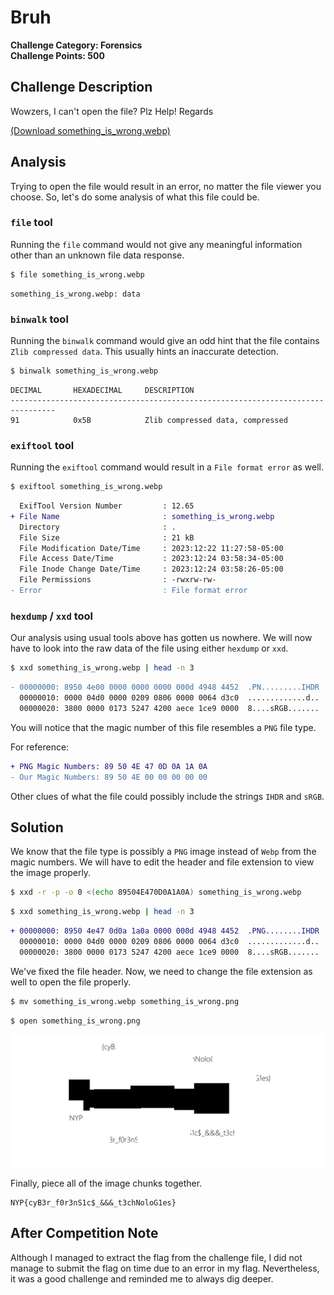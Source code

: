# Bruh

**Challenge Category: Forensics** <br />
**Challenge Points: 500**

## Challenge Description

Wowzers, I can't open the file? Plz Help! Regards

[(Download something_is_wrong.webp)](../.files/forensics_bruh.webp)

## Analysis

Trying to open the file would result in an error, no matter the file viewer you choose. So, let's do some analysis of what this file could be.

### `file` tool

Running the `file` command would not give any meaningful information other than an unknown file data response.

```sh
$ file something_is_wrong.webp
```

```
something_is_wrong.webp: data
```

### `binwalk` tool

Running the `binwalk` command would give an odd hint that the file contains `Zlib compressed data`. This usually hints an inaccurate detection.

```sh
$ binwalk something_is_wrong.webp
```

```
DECIMAL       HEXADECIMAL     DESCRIPTION
--------------------------------------------------------------------------------
91            0x5B            Zlib compressed data, compressed
```

### `exiftool` tool

Running the `exiftool` command would result in a `File format error` as well.

```sh
$ exiftool something_is_wrong.webp
```

```diff
  ExifTool Version Number         : 12.65
+ File Name                       : something_is_wrong.webp
  Directory                       : .
  File Size                       : 21 kB
  File Modification Date/Time     : 2023:12:22 11:27:58-05:00
  File Access Date/Time           : 2023:12:24 03:58:34-05:00
  File Inode Change Date/Time     : 2023:12:24 03:58:26-05:00
  File Permissions                : -rwxrw-rw-
- Error                           : File format error
```

### `hexdump` / `xxd` tool

Our analysis using usual tools above has gotten us nowhere. We will now have to look into the raw data of the file using either `hexdump` or `xxd`.

```sh
$ xxd something_is_wrong.webp | head -n 3
```

```diff
- 00000000: 8950 4e00 0000 0000 0000 000d 4948 4452  .PN.........IHDR
  00000010: 0000 04d0 0000 0209 0806 0000 0064 d3c0  .............d..
  00000020: 3800 0000 0173 5247 4200 aece 1ce9 0000  8....sRGB.......
```

You will notice that the magic number of this file resembles a `PNG` file type.

For reference:

```diff
+ PNG Magic Numbers: 89 50 4E 47 0D 0A 1A 0A
- Our Magic Numbers: 89 50 4E 00 00 00 00 00
```

Other clues of what the file could possibly include the strings `IHDR` and `sRGB`.

## Solution

We know that the file type is possibly a `PNG` image instead of `Webp` from the magic numbers. We will have to edit the header and file extension to view the image properly.

```sh
$ xxd -r -p -o 0 <(echo 89504E470D0A1A0A) something_is_wrong.webp
```

```sh
$ xxd something_is_wrong.webp | head -n 3
```

```diff
+ 00000000: 8950 4e47 0d0a 1a0a 0000 000d 4948 4452  .PNG........IHDR
  00000010: 0000 04d0 0000 0209 0806 0000 0064 d3c0  .............d..
  00000020: 3800 0000 0173 5247 4200 aece 1ce9 0000  8....sRGB.......
```

We've fixed the file header. Now, we need to change the file extension as well to open the file properly.

```sh
$ mv something_is_wrong.webp something_is_wrong.png
```

```sh
$ open something_is_wrong.png
```

![Reconstructed Image](../.files/forensics_bruh.png "Reconstructed Image")

Finally, piece all of the image chunks together.

```
NYP{cyB3r_f0r3nS1c$_&&&_t3chNoloG1es}
```

## After Competition Note

Although I managed to extract the flag from the challenge file, I did not manage to submit the flag on time due to an error in my flag. Nevertheless, it was a good challenge and reminded me to always dig deeper.

